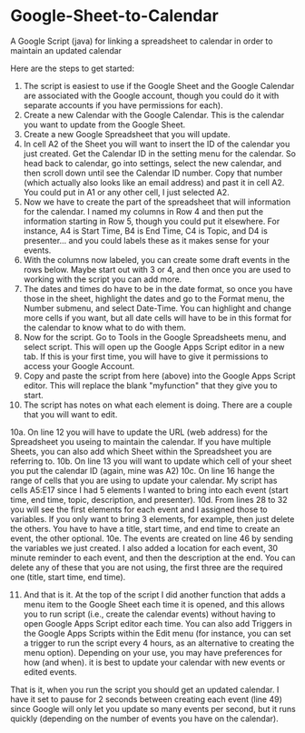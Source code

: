 # Google-Sheet-to-Calendar
A Google Script (java) for linking a spreadsheet to calendar in order to maintain an updated calendar

Here are the steps to get started:

1. The script is easiest to use if the Google Sheet and the Google Calendar are associated with the Google account, though you could do it with separate accounts if you have permissions for each).
2. Create a new Calendar with the Google Calendar. This is the calendar you want to update from the Google Sheet.
3. Create a new Google Spreadsheet that you will update.
4. In cell A2 of the Sheet you will want to insert the ID of the calendar you just created. Get the Calendar ID in the setting menu for the calendar. So head back to calendar, go into settings, select the new calendar, and then scroll down until see the Calendar ID number. Copy that number (which actually also looks like an email address) and past it in cell A2. You could put in A1 or any other cell, I just selected A2.
5. Now we have to create the part of the spreadsheet that will information for the calendar. I named my columns in Row 4 and then put the information starting in Row 5, though you could put it elsewhere.  For instance, A4 is Start Time, B4 is End Time, C4 is Topic, and D4 is presenter... and you could labels these as it makes sense for your events.
6. With the columns now labeled, you can create some draft events in the rows below. Maybe start out with 3 or 4, and then once you are used to working with the script you can add more. 
7. The dates and times do have to be in the date format, so once you have those in the sheet, highlight the dates and go to the Format menu, the Number submenu, and select Date-Time. You can highlight and change more cells if you want, but all date cells will have to be in this format for the calendar to know what to do with them.
8. Now for the script. Go to Tools in the Google Spreadsheets menu, and select script.  This will open up the Google Apps Script editor in a new tab. If this is your first time, you will have to give it permissions to access your Google Account.
9. Copy and paste the script from here (above) into the Google Apps Script editor.  This will replace the blank "myfunction" that they give you to start. 
10. The script has notes on what each element is doing. There are a couple that you will want to edit.

10a. On line 12 you will have to update the URL (web address) for the Spreadsheet you useing to maintain the calendar. If you have multiple Sheets, you can also add which Sheet within the Spreadsheet you are referring to.
10b. On line 13 you will want to update which cell of your sheet you put the calendar ID (again, mine was A2)
10c. On line 16 hange the range of cells that you are using to update your calendar. My script has cells A5:E17 since I had 5 elements I wanted to bring into each event (start time, end time, topic, description, and presenter).
10d. From lines 28 to 32 you will see the first elements for each event and I assigned those to variables. If you only want to bring 3 elements, for example, then just delete the others.  You have to have a title, start time, and end time to create an event, the other optional.
10e. The events are created on line 46 by sending the variables we just created. I also added a location for each event, 30 minute reminder to each event, and then the description at the end. You can delete any of these that you are not using, the first three are the required one (title, start time, end time).

11. And that is it. At the top of the script I did another function that adds a menu item to the Google Sheet each time it is opened, and this allows you to run script (i.e., create the calendar events) without having to open Google Apps Script editor each time.  You can also add Triggers in the Google Apps Scripts within the Edit menu (for instance, you can set a trigger to run the script every 4 hours, as an alternative to creating the menu option). Depending on your use, you may have preferences for how (and when). it is best to update your calendar with new events or edited events.

That is it, when you run the script you should get an updated calendar. I have it set to pause for 2 seconds between creating each event (line 49) since Google will only let you update so many events per second, but it runs quickly (depending on the number of events you have on the calendar).



